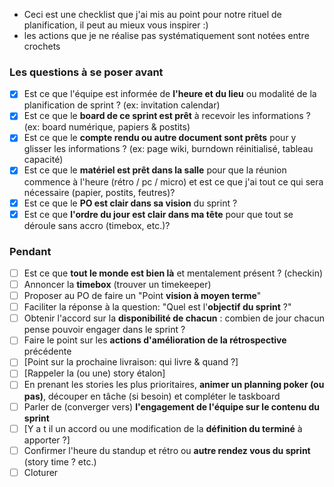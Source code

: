 * Ceci est une checklist que j'ai mis au point pour notre rituel de planification, il peut au mieux vous inspirer :)
* les actions que je ne réalise pas systématiquement sont notées entre crochets

### Les questions à se poser avant

- [x]  Est ce que l'équipe est informée de **l'heure et du lieu** ou modalité de la planification de sprint ? (ex: invitation calendar)
- [x]  Est ce que le **board de ce sprint est prêt** à recevoir les informations ? (ex: board numérique, papiers & postits)
- [x]  Est ce que le **compte rendu ou autre document sont prêts** pour y glisser les informations ? (ex: page wiki, burndown réinitialisé, tableau capacité)
- [x]  Est ce que le **matériel est prêt dans la salle** pour que la réunion commence à l'heure (rétro / pc / micro) et est ce que j'ai tout ce qui sera nécessaire (papier, postits, feutres)?
- [x]  Est ce que le **PO est clair dans sa vision** du sprint ?
- [x]  Est ce que **l'ordre du jour est clair dans ma tête** pour que tout se déroule sans accro (timebox, etc.)?

### Pendant

- [ ]  Est ce que **tout le monde est bien là** et mentalement présent ? (checkin)
- [ ]  Annoncer la **timebox** (trouver un timekeeper)
- [ ]  Proposer au PO de faire un "Point **vision à moyen terme**"
- [ ]  Faciliter la réponse à la question: "Quel est l'**objectif du sprint** ?"
- [ ]  Obtenir l'accord sur la **disponibilité de chacun** : combien de jour chacun pense pouvoir engager dans le sprint ?
- [ ]  Faire le point sur les **actions d'amélioration de la rétrospective** précédente
- [ ]  [Point sur la prochaine livraison: qui livre & quand ?]
- [ ]  [Rappeler la (ou une) story étalon]
- [ ]  En prenant les stories les plus prioritaires, **animer un planning poker (ou pas)**, découper en tâche (si besoin) et compléter le taskboard
- [ ]  Parler de (converger vers) **l'engagement de l'équipe sur le contenu du sprint**
- [ ]  [Y a t il un accord ou une modification de la **définition du terminé** à apporter ?]
- [ ]  Confirmer l'heure du standup et rétro ou **autre rendez vous du sprint** (story time ? etc.)
- [ ]  Cloturer
